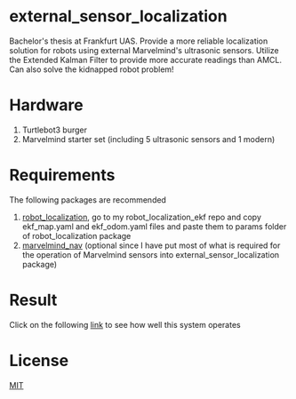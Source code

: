 # external_sensor_localization

Bachelor's thesis at Frankfurt UAS. Provide a more reliable localization solution for robots using external Marvelmind's ultrasonic sensors. Utilize the Extended Kalman Filter to provide more accurate readings than AMCL. Can also solve the kidnapped robot problem!

# Hardware

1. Turtlebot3 burger
2. Marvelmind starter set (including 5 ultrasonic sensors and 1  modern)

# Requirements

The following packages are recommended 

1. [robot_localization](http://wiki.ros.org/robot_localization), go to my robot_localization_ekf repo and copy ekf_map.yaml and ekf_odom.yaml files and paste them to params folder of robot_localization package
2. [marvelmind_nav](https://bitbucket.org/marvelmind_robotics/ros_marvelmind_package) (optional since I have put most of what is required for the operation of Marvelmind sensors into external_sensor_localization package)

# Result

Click on the following [link](https://drive.google.com/file/d/1HUOCoFdYrak2g-GNLPjxd7Xol8M04kZN/view?usp=sharing) to see how well this system operates

# License

[MIT](https://opensource.org/licenses/MIT)
